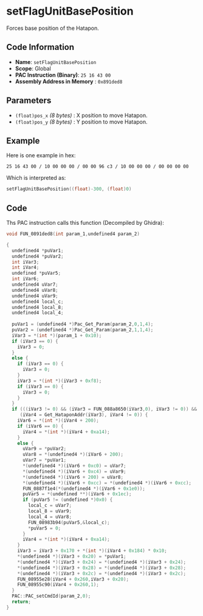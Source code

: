 # setFlagUnitBasePosition

Forces base position of the Hatapon.

## Code Information

- **Name**: `setFlagUnitBasePosition`
- **Scope**: Global
- **PAC Instruction (Binary)**: `25 16 43 00`
- **Assembly Address in Memory** : `0x891ded8`

## Parameters

- `(float)pos_x` *(8 bytes)* : X position to move Hatapon.
- `(float)pos_y` *(8 bytes)* : Y position to move Hatapon.

## Example

Here is one example in hex:

```25 16 43 00 / 10 00 00 00 / 00 00 96 c3 / 10 00 00 00 / 00 00 00 00```

Which is interpreted as:

```c
setFlagUnitBasePosition((float)-300, (float)0)
```

## Code

Ths PAC instruction calls this function (Decompiled by Ghidra):

```c
void FUN_0891ded8(int param_1,undefined4 param_2)

{
  undefined4 *puVar1;
  undefined4 *puVar2;
  int iVar3;
  int iVar4;
  undefined *puVar5;
  int iVar6;
  undefined4 uVar7;
  undefined4 uVar8;
  undefined4 uVar9;
  undefined4 local_c;
  undefined4 local_8;
  undefined4 local_4;
  
  puVar1 = (undefined4 *)Pac_Get_Param(param_2,0,1,4);
  puVar2 = (undefined4 *)Pac_Get_Param(param_2,1,1,4);
  iVar3 = *(int *)(param_1 + 0x10);
  if (iVar3 == 0) {
    iVar3 = 0;
  }
  else {
    if (iVar3 == 0) {
      iVar3 = 0;
    }
    iVar3 = *(int *)(iVar3 + 0xf8);
    if (iVar3 == 0) {
      iVar3 = 0;
    }
  }
  if (((iVar3 != 0) && (iVar3 = FUN_088a8650(iVar3,0), iVar3 != 0)) &&
     (iVar4 = Get_HataponAddr(iVar3), iVar4 != 0)) {
    iVar6 = *(int *)(iVar4 + 200);
    if (iVar6 == 0) {
      iVar4 = *(int *)(iVar4 + 0xa14);
    }
    else {
      uVar9 = *puVar2;
      uVar8 = *(undefined4 *)(iVar6 + 200);
      uVar7 = *puVar1;
      *(undefined4 *)(iVar6 + 0xc0) = uVar7;
      *(undefined4 *)(iVar6 + 0xc4) = uVar9;
      *(undefined4 *)(iVar6 + 200) = uVar8;
      *(undefined4 *)(iVar6 + 0xcc) = *(undefined4 *)(iVar6 + 0xcc);
      FUN_0887f1e4(*(undefined4 *)(iVar6 + 0x1e0));
      puVar5 = *(undefined **)(iVar6 + 0x1ec);
      if (puVar5 != (undefined *)0x0) {
        local_c = uVar7;
        local_8 = uVar9;
        local_4 = uVar8;
        FUN_08983b94(puVar5,&local_c);
        *puVar5 = 0;
      }
      iVar4 = *(int *)(iVar4 + 0xa14);
    }
    iVar3 = iVar3 + 0x170 + *(int *)(iVar4 + 0x184) * 0x10;
    *(undefined4 *)(iVar3 + 0x20) = *puVar1;
    *(undefined4 *)(iVar3 + 0x24) = *(undefined4 *)(iVar3 + 0x24);
    *(undefined4 *)(iVar3 + 0x28) = *(undefined4 *)(iVar3 + 0x28);
    *(undefined4 *)(iVar3 + 0x2c) = *(undefined4 *)(iVar3 + 0x2c);
    FUN_08955e28(iVar4 + 0x260,iVar3 + 0x20);
    FUN_08955c90(iVar4 + 0x260,1);
  }
  PAC::PAC_setCmdId(param_2,0);
  return;
}
```


